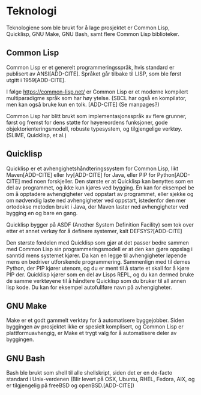 # Teknologi #

Teknologiene som ble brukt for å lage prosjektet er Common Lisp, Quicklisp, GNU Make, GNU Bash, samt flere Common Lisp biblioteker.

## Common Lisp ##

Common Lisp er et generelt programmeringsspråk, hvis standard er publisert av ANSI[ADD-CITE].
Språket går tilbake til LISP, som ble først utgitt i 1959[ADD-CITE].

I følge https://common-lisp.net/ er Common Lisp er et moderne kompilert  multiparadigme språk som har høy ytelse. (SBCL har også en kompilator, men kan også bruke kun en tolk. [ADD-CITE] (Se manpages?)

Common Lisp har blitt brukt som implementasjonsspråk av flere grunner, først og fremst for dens støtte for høyereordens funksjoner, gode objektorienteringsmodell, robuste typesystem, og tilgjengelige verktøy. (SLIME, Quicklisp, et al.)

## Quicklisp ##
Quicklisp er et avhengighetshåndteringssystem for Common Lisp, likt Maven[ADD-CITE] eller Ivy[ADD-CITE] for Java, eller PIP for Python[ADD-CITE] med noen forskjeller.
Den største er at Quicklisp kan benyttes som en del av programmet, og ikke kun kjøres ved bygging. En kan for eksempel be om å opptadere avhengigheter ved oppstart av programmet, eller sjekke og om nødvendig laste ned avhengigheter ved oppstart, istedenfor den mer ortodokse metoden brukt i Java, der Maven laster ned avhengigheter ved bygging en og bare en gang.

Quicklisp bygger på ASDF (Another System Definition Facility) som tok over etter et annet verkøy for å definere systemer, kalt DEFSYS?[ADD-CITE]

Den største fordelen med Quicklisp som gjør at det passer bedre sammen med Common Lisp sin programmeringsmodell er at den kan gjøre oppslag i sanntid mens systemet kjører. Da kan en legge til avhengigheter løpende mens en bedriver utforskende programmering. Sammenlign med til dømes Python, der PIP kjører utenom, og du er ment til å starte et skall for å kjøre PIP der. Quicklisp kjører som en del av Lisps REPL, og du kan dermed bruke de samme verktøyene til å håndtere Quicklisp som du bruker til all annen lisp kode. Du kan for eksempel autofullføre navn på avhengigheter.

## GNU Make ##
Make er et godt gammelt verktøy for å automatisere byggejobber. Siden byggingen av prosjektet ikke er spesielt komplisert, og Common Lisp er plattformuavhengig, er Make et trygt valg for å automatisere deler av byggingen.

## GNU Bash ##

Bash ble brukt som shell til alle shellskript, siden det er en de-facto standard i Unix-verdenen (Blir levert på OSX, Ubuntu, RHEL, Fedora, AIX, og er tilgjengelig på freeBSD og openBSD.[ADD-CITE])

